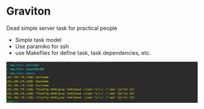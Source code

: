 # Graviton


Dead simple server task for practical people 


* Simple task model
* Use paramiko for ssh
* use Makefiles for define task, task dependencies, etc.
 
 
![alt tag](https://raw.githubusercontent.com/NebTex/Graviton/master/graviton.png)



